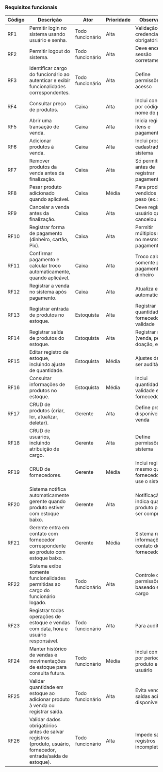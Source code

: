 ### **Requisitos funcionais**

| **Código** | **Descrição**                                                                                                  | **Ator**         | **Prioridade** | **Observações**                                        |
| ---------- | -------------------------------------------------------------------------------------------------------------- | ---------------- | -------------- | ------------------------------------------------------ |
| RF1        | Permitir login no sistema usando usuário e senha.                                                              | Todo funcionário | Alta           | Validação de credenciais obrigatória                   |
| RF2        | Permitir logout do sistema.                                                                                    | Todo funcionário | Alta           | Deve encerrar sessão corretamente                      |
| RF3        | Identificar cargo do funcionário ao autenticar e exibir funcionalidades correspondentes.                       | Todo funcionário | Alta           | Define permissões de acesso                            |
| RF4        | Consultar preço de produtos.                                                                                   | Caixa            | Alta           | Inclui consulta por código ou nome do produto          |
| RF5        | Abrir uma transação de venda.                                                                                  | Caixa            | Alta           | Inicia registro de itens e pagamentos                  |
| RF6        | Adicionar produtos à venda.                                                                                    | Caixa            | Alta           | Inclui produtos cadastrados no sistema                 |
| RF7        | Remover produtos da venda antes da finalização.                                                                | Caixa            | Alta           | Só permitido antes de registrar pagamento              |
| RF8        | Pesar produto adicionado quando aplicável.                                                                     | Caixa            | Média          | Para produtos vendidos por peso (ex.: frutas)          |
| RF9        | Cancelar a venda antes da finalização.                                                                         | Caixa            | Alta           | Deve registrar usuário que cancelou                    |
| RF10       | Registrar forma de pagamento (dinheiro, cartão, Pix).                                                          | Caixa            | Alta           | Permitir múltiplos meios no mesmo pagamento            |
| RF11       | Confirmar pagamento e calcular troco automaticamente, quando aplicável.                                        | Caixa            | Alta           | Troco calculado somente para pagamento em dinheiro     |
| RF12       | Registrar a venda no sistema após pagamento.                                                                   | Caixa            | Alta           | Atualiza estoque automaticamente                       |
| RF13       | Registrar entrada de produtos no estoque.                                                                      | Estoquista       | Alta           | Registrar quantidade, fornecedor e validade            |
| RF14       | Registrar saída de produtos do estoque.                                                                        | Estoquista       | Alta           | Registrar motivo (venda, perda, doação, etc.)          |
| RF15       | Editar registro de estoque, incluindo ajuste de quantidade.                                                    | Estoquista       | Média          | Ajustes devem ser auditáveis                           |
| RF16       | Consultar informações de produtos no estoque.                                                                  | Estoquista       | Média          | Inclui quantidade, validade e fornecedor               |
| RF17       | CRUD de produtos (criar, ler, atualizar, deletar).                                                             | Gerente          | Alta           | Define produtos disponíveis para venda                 |
| RF18       | CRUD de usuários, incluindo atribuição de cargo.                                                               | Gerente          | Alta           | Define permissões do sistema                           |
| RF19       | CRUD de fornecedores.                                                                                          | Gerente          | Média          | Inclui registro mesmo que fornecedor não use o sistema |
| RF20       | Sistema notifica automaticamente gerente quando produto estiver com estoque baixo.                             | Gerente          | Alta           | Notificação indica qual produto precisa ser comprado   |
| RF21       | Gerente entra em contato com fornecedor correspondente ao produto com estoque baixo.                           | Gerente          | Média          | Sistema registra informações de contato do fornecedor  |
| RF22       | Sistema exibe somente funcionalidades permitidas ao cargo do funcionário logado.                               | Todo funcionário | Alta           | Controle de permissões baseado em cargo                |
| RF23       | Registrar todas operações de estoque e vendas com data, hora e usuário responsável.                            | Todo funcionário | Alta           | Para auditoria                                         |
| RF24       | Manter histórico de vendas e movimentações de estoque para consulta futura.                                    | Todo funcionário | Média          | Inclui consulta por período, produto e usuário         |
| RF25       | Validar quantidade em estoque ao adicionar produto à venda ou registrar saída.                                 | Todo funcionário | Alta           | Evita vendas ou saídas acima do disponível             |
| RF26       | Validar dados obrigatórios antes de salvar registros (produto, usuário, fornecedor, entrada/saída de estoque). | Todo funcionário | Alta           | Impede salvar registros incompletos                    |
